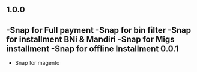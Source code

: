 1.0.0
-----
-Snap for Full payment
-Snap for bin filter
-Snap for installment BNi & Mandiri
-Snap for Migs installment
-Snap for offline Installment
0.0.1
-----
- Snap for magento

